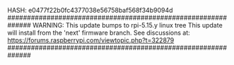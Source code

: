 HASH: e0477f22b0fc4377038e56758baf568f34b9094d
##############################################################
WARNING: This update bumps to rpi-5.15.y linux tree
This update will install from the 'next' firmware branch.
See discussions at:
https://forums.raspberrypi.com/viewtopic.php?t=322879
##############################################################
